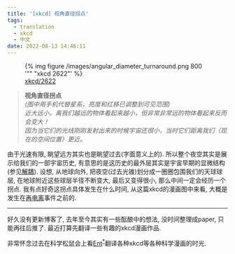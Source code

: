 ```yaml
---
title: '[xkcd] 视角直径拐点'
tags:
  - translation
  - xkcd
  - 中文
date: 2022-08-13 14:46:11
---
```



<figure>
	<picture>
		{% img figure /images/angular_diameter_turnaround.png 800 '"" "xkcd 2622"' %}
	</picture>
	<figcaption><a href="https://xkcd.com/2622/">xkcd/2622</a></figcaption>
</figure>


> **视角直径拐点**<br/>
> *(图中用手机代替星系，亮度和红移已调整到可见范围)*<br/>
> *近大远小，离我们越远的物体看起来越小，但非常非常远的物体看起来反而会变大！*<br/>
> *因为当它们的光线刚刚发射出来的时候宇宙还很小，当时它们距离我们（现在的空间位置）更近。*<br/>


由于光速有限, 眺望远方其实也是眺望过去(字面意义上的). 
所以整个夜空其实是展示给我们的一部宇宙历史, 有意思的是这历史的最外层其实是宇宙早期的显微结构(参见[解耦](https://wikizh.click/wiki/Decoupling_(cosmology))).
设想, 从地球向外, 把夜空(过去光锥)划分成一圈圈包围我们的天球球层, 在地球附近这些球层半径不断变大, 最后又变得很小, 那么中间一定会经历一个拐点.
我有点好奇这拐点具体发生在什么时间, 从这篇xkcd的漫画图中来看, 大概是发生在[再电离](https://zh.m.wikipedia.org/zh-hans/%E5%86%8D%E9%9B%BB%E9%9B%A2)事件之前的.


---
好久没有更新博客了, 去年至今其实有一些酝酿中的想法, 没时间整理成paper, 只能再往后推了. 
最近打算先翻译一些有趣的xkcd漫画作品.

非常怀念过去在科学松鼠会上看[Ent](http://www.songshuehu.net/ent.htm)<sup>[*](https://www.163.com/dy/article/GBP09SFP055218MP.html)</sup>翻译各种xkcd等各种科学漫画的时光.
